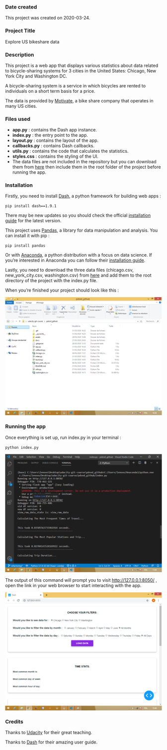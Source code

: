 ### Date created
This project was created on 2020-03-24.

### Project Title
Explore US bikeshare data

### Description
This project is a web app that displays various statistics about data related to bicycle-sharing systems for 3 cities in the United States: Chicago, New York City and Washington DC.

A bicycle-sharing system is a service in which bicycles are rented to individuals on a short term basis for a price.

The data is provided by [Motivate](https://www.motivateco.com), a bike share company that operates in many US cities.


### Files used
- __<span>app.</span>py__ : contains the Dash app instance.
- __<span>index.</span>py__ : the entry point to the app.
- __<span>layout.</span>py__ : contains the layout of the app.
- __<span>callbacks.</span>py__ : contains Dash callbacks.
- __<span>utils.</span>py__ : contains the code that calculates the statistics.
- __styles.css__ : contains the styling of the UI.
- The data files are not included in the repository but you can download them from [here](https://drive.google.com/open?id=1n_WqVKBf2zdx1GXjC6PXpo8GbqYK_LaS) then include them in the root folder of the project before running the app.

### Installation
Firstly, you need to install [Dash](https://plotly.com/dash/), a python framework for building web apps :

`pip install dash==1.9.1`

There may be new updates so you should check the official [installation guide](https://dash.plotly.com/installation) for the latest version.

This project uses [Pandas](https://pandas.pydata.org/docs/index.html), a library for data manipulation and analysis. You can install it with pip :

`pip install pandas`

Or with [Anaconda](https://www.anaconda.com/), a python distribution with a focus on data science. If you’re interested in Anaconda you can follow their [installation guide](https://www.anaconda.com/distribution/).

Lastly, you need to download the three data files \(chicago.csv, new_york_city.csv, washington.csv) from [here](https://drive.google.com/open?id=1n_WqVKBf2zdx1GXjC6PXpo8GbqYK_LaS) and add them to the root directory of the project with the index.py file.

When you’re finished your project should look like this : 

![folder structure](docs/images/folder_structure.png)

### Running the app
Once everything is set up, run index.py in your terminal :

`python index.py`

![app in terminal in VScode](docs/images/run_app.png)


The output of this command will prompt you to visit http://127.0.0.1:8050/ , open the link in your web browser to start interacting with the app.


![app in browser](docs/images/app.png)

### Credits
Thanks to [Udacity](https://www.udacity.com/) for their great teaching.

Thanks to [Dash](https://plotly.com/) for their amazing user guide.

